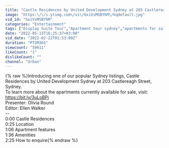 ```yaml
---
title: "Castle Residences by United Development Sydney at 203 Castlereagh Street | 🔑 APARTMENT SPOTLIGHT"
image: "https:\/\/i.ytimg.com\/vi\/GxiVsMSBYhM\/hqdefault.jpg"
vid_id: "GxiVsMSBYhM"
categories: "Entertainment"
tags: ["Display Suite Tour","Apartment tour sydney","apartments for sale sydney"]
date: "2022-05-13T16:25:37+03:00"
vid_date: "2022-02-22T01:53:09Z"
duration: "PT2M36S"
viewcount: "59611"
likeCount: "1"
dislikeCount: ""
channel: "Urban"
---
```

{% raw %}Introducing one of our popular Sydney listings, Castle Residences by United Development Sydney at 203 Castlereagh Street, Sydney.<br />To learn more about the apartments currently available for sale, visit: <a rel="nofollow" target="blank" href="https://bit.ly/3uLoBPi">https://bit.ly/3uLoBPi</a><br />Presenter: Olivia Round<br />Editor: Ellen Walker<br />-- <br />0:00 Castle Residences<br />0:25 Location<br />1:06 Apartment features<br />1:36 Amenities<br />2:25 How to enquire{% endraw %}
